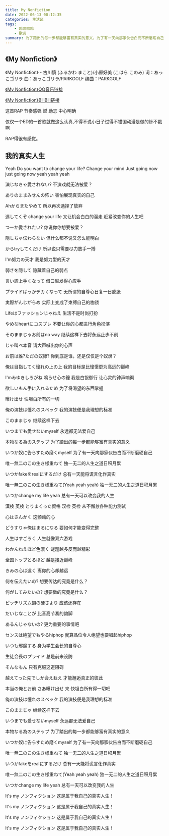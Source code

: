 ```yaml
---
title: My Nonfiction
date: 2022-06-13 00:12:35
categories: 生活区
tags: 
    - 鸣鸣鸣鸣
    - 歌词
summary: 为了踏出的每一步都能够富有真实的意义，为了有一天向那家伙告白而不断磨砺自己，让心灵的钟声响彻。
---
```


## 《My Nonfiction》
《My Nonfiction》 - 古川慎 (ふるかわ まこと)/小原好美 (こはら このみ)
词：あっこゴリラ
曲：あっこゴリラ/PARKGOLF
编曲：PARKGOLF

[《My Nonfiction》QQ音乐链接](https://c.y.qq.com/base/fcgi-bin/u?__=R8MgYcYyOzOa)

[《My Nonfiction》BiliBili链接](https://www.bilibili.com/video/BV1iZ4y1y7Nw?share_source=copy_web)

这首RAP 节奏感强 燃 励志 中心明确

仅仅一个ED的一首歌就做这么认真,不得不说小日子过得不错国动漫是做的针不戳啊

RAP得很有感觉。

## 我的真实人生

Yeah
Do you want to change your life?
Change your mind
Just going now just going now yeah yeah yeah

演じなきゃ愛されない?
不演戏就无法被爱？

ありのままみせんの怖い
害怕展现真实的自己

Ahからまたやめて
所以再次选择了放弃

逃してくぞ change your life
又让机会白白的溜走 赶紧改变你的人生吧




つーか愛されたい?
你说你你想要被爱？

隠しちゃ伝わらない
但什么都不说又怎么能明白

からtryしてくだけ
所以说只需要尽力放手一搏

I'm努力の天才
我是努力型的天才

弱さを隠して
隐藏着自己的弱点

言い訳上手くなって
借口越发得心应手

プライドばっかデカくなって
无所谓的自尊心日复一日膨胀

実際がんじがらめ
实际上变成了束缚自己的枷锁

Lifeはファッションじゃねえ
生活不是时尚打扮

やめなheartにコスプレ
不要让你的心都进行角色扮演

そのままじゃお前はno way
继续这样下去将永远止步不前

じゃ叫べ本音
请大声喊出你的心声

お前は誰?ただの奴隷?
你到底是谁，还是仅仅是个奴隶？

俺は目指してく憧れの上の上
我的目标是比憧憬更为高远的巅峰

I'mみゆきしろがね 鳴らせ心の鐘
我是白银御行 让心灵的钟声响彻

欲しいもん手に入れるため
为了将渴望的东西掌握

曝け出せ
快坦白所有的一切




俺の演技は憧れのスぺック
我的演技便是我理想的标准

このままじゃ
继续这样下去

いつまでも愛せないmyself
永远都无法爱自己

本物なる為のステップ
为了踏出的每一步都能够富有真实的意义

いつか奴に告らすため磨くmyself
为了有一天向那家伙告白而不断磨砺自己

唯一無二のこの生き様重ねて
独一无二的人生之道日积月累

いつかfakeをrealにするだけ
总有一天能将谎言化作真实

唯一無二のこの生き様重ねて(Yeah yeah yeah)
独一无二的人生之道日积月累

いつかchange my life yeah
总有一天可以改变我的人生




漢検 英検 とりまくった資格
汉检 英检 从不懈怠各种能力测试

心はさんかく
这颤动的心

どうすりゃ俺はまるになる
要如何才能变得完整

人生はすごろく
人生就像双六游戏

わかんねえほど色濃く
谜题越多反而越精彩

全国トップとるほど
越是接近巅峰

きみの心は遠く
离你的心却越远

何を伝えたいの?
想要传达的究竟是什么？

何がしてみたいの?
想要做的究竟是什么？

ピッチリズム韻の硬さより
应该还存在

だいじなことが
比音高节奏的韵脚

あるんじゃないの?
更为重要的事情吧




センスは絶望でもやるhiphop
就算品位令人绝望也要唱起hiphop

いつも邪魔する
身为学生会长的自尊心

生徒会長のプライド
总是前来设防

そんなもん
只有克服这道阻碍

越えてった先でしか会えねえ
才能邂逅真正的彼此

本当の俺とお前 さあ曝け出せ
来 快坦白所有得一切吧




俺の演技は憧れのスぺック
我的演技便是我理想的标准

このままじゃ
继续这样下去

いつまでも愛せないmyself
永远都无法爱自己

本物なる為のステップ
为了踏出的每一步都能够富有真实的意义

いつか奴に告らすため磨くmyself
为了有一天向那家伙告白而不断磨砺自己

唯一無二のこの生き様重ねて
独一无二的人生之道日积月累

いつかfakeをrealにするだけ
总有一天能将谎言化作真实

唯一無二のこの生き様重ねて(Yeah yeah yeah)
独一无二的人生之道日积月累

いつかchange my life yeah
总有一天可以改变我的人生

It's my ノンフィクション
这是属于我自己的真实人生！

It's my ノンフィクション
这是属于我自己的真实人生！

It's my ノンフィクション
这是属于我自己的真实人生！

It's my ノンフィクション
这是属于我自己的真实人生！

